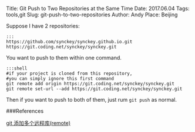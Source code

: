 Title: Git Push to Two Repositories at the Same Time
Date: 2017.06.04
Tags: tools,git
Slug: git-push-to-two-repositories
Author: Andy
Place: Beijing

Suppose I have 2 repositories:

    :::
    https://github.com/synckey/synckey.github.io.git
    https://git.coding.net/synckey/synckey.git

You want to push to them within one command.

    :::shell
    #if your project is cloned from this repository, 
    #you can simply ignore this first command
    git remote add origin https://git.coding.net/synckey/synckey.git
    git remote set-url --add https://git.coding.net/synckey/synckey.git


Then if you want to push to both of them, just rum `git push` as normal.

###References

[git 添加多个远程库(remote)](http://blog.csdn.net/fancivez/article/details/51544354)


